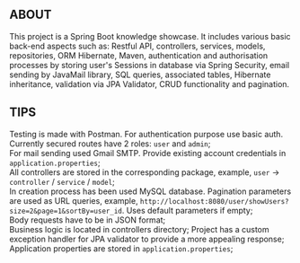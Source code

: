 ## ABOUT

This project is a Spring Boot knowledge showcase. It includes various basic back-end aspects such as: Restful API, controllers, services, models, repositories, ORM Hibernate, Maven, authentication and authorisation processes by storing user's Sessions in database via Spring Security, email sending by JavaMail library, SQL queries, associated tables, Hibernate inheritance, validation via JPA Validator, CRUD functionality and pagination.

## TIPS

Testing is made with Postman. For authentication purpose use basic auth. Currently secured routes have 2 roles: `user` and `admin`;\
For mail sending used Gmail SMTP. Provide existing account credentials in `application.properties`;\
All controllers are stored in the corresponding package, example, `user` -> `controller` / `service` / `model`;\
In creation process has been used MySQL database.
Pagination parameters are used as URL queries, example, `http://localhost:8080/user/showUsers?size=2&page=1&sortBy=user_id`. Uses default parameters if empty;\
Body requests have to be in JSON format;\
Business logic is located in controllers directory;
Project has a custom exception handler for JPA validator to provide a more appealing response;\
Application properties are stored in `application.properties`;
